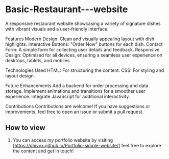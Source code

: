 # Basic-Restaurant---website
A responsive restaurant website showcasing a variety of signature dishes with vibrant visuals and a user-friendly interface. 

Features
Modern Design: Clean and visually appealing layout with dish highlights.
Interactive Buttons: "Order Now" buttons for each dish.
Contact Form: A simple form for collecting user details and feedback.
Responsive Design: Optimised for all devices, ensuring a seamless user experience on desktops, tablets, and mobiles.

Technologies Used
HTML: For structuring the content.
CSS: For styling and layout design.

Future Enhancements
Add a backend for order processing and data storage.
Implement animations and transitions for a smoother user experience.
Integrate JavaScript for additional interactivity.

Contributions
Contributions are welcome! If you have suggestions or improvements, feel free to open an issue or submit a pull request.

## How to view
1. You can access my portfolio website by visiting [https://dhivyx.github.io/Portfolio-simple-website/] feel free to explore the content and get in touch! 

